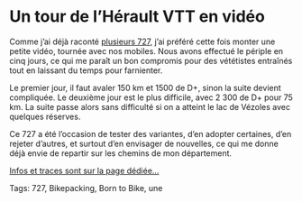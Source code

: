 # Un tour de l’Hérault VTT en vidéo

Comme j’ai déjà raconté [plusieurs 727](https://tcrouzet.com/727tour), j’ai préféré cette fois monter une petite vidéo, tournée avec nos mobiles. Nous avons effectué le périple en cinq jours, ce qui me paraît un bon compromis pour des vététistes entraînés tout en laissant du temps pour farnienter.<span id="more-63936"></span>

Le premier jour, il faut avaler 150 km et 1500 de D+, sinon la suite devient compliquée. Le deuxième jour est le plus difficile, avec 2 300 de D+ pour 75 km. La suite passe alors sans difficulté si on a atteint le lac de Vézoles avec quelques réserves.

Ce 727 a été l’occasion de tester des variantes, d’en adopter certaines, d’en rejeter d’autres, et surtout d’en envisager de nouvelles, ce qui me donne déjà envie de repartir sur les chemins de mon département.

[Infos et traces sont sur la page dédiée…](https://tcrouzet.com/727tour)

Tags: 727, Bikepacking, Born to Bike, une